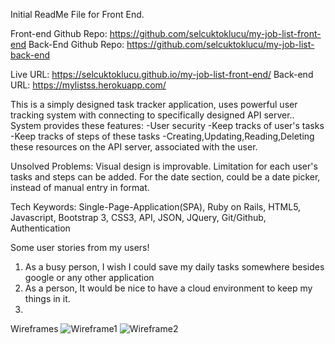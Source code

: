 Initial ReadMe File for Front End.
<!-- Pin your repository on GitHub as a Popular Repository
Complete the repository Description field and Website field with a meaningful sentence description of the application and link to the live URL github image
List technologies used
Document your planning and tell a story about your development process and problem-solving strategy.
List unsolved problems which would be fixed in future iterations.
Link to wireframes and user stories. -->
Front-end Github Repo: https://github.com/selcuktoklucu/my-job-list-front-end
Back-End Github Repo: https://github.com/selcuktoklucu/my-job-list-back-end

Live URL: https://selcuktoklucu.github.io/my-job-list-front-end/
Back-end URL: https://mylistss.herokuapp.com/

This is a simply designed task tracker application, uses powerful user tracking system with connecting to specifically designed API server..
System provides these features:
-User security
-Keep tracks of user's tasks
-Keep tracks of steps of these tasks
-Creating,Updating,Reading,Deleting these resources on the API server, associated with the user.

Unsolved Problems: Visual design is improvable. Limitation for each user's tasks and steps can be added. For the date section, could be a date picker, instead of manual entry in format.

Tech Keywords: Single-Page-Application(SPA), Ruby on Rails, HTML5, Javascript, Bootstrap 3, CSS3, API, JSON, JQuery, Git/Github, Authentication

Some user stories from my users!
1) As a busy person, I wish I could save my daily tasks somewhere besides google or any other application
2) As a person, It would be nice to have a cloud environment to keep my things in it.
3) 

Wireframes
![Wireframe1](./picturew1.jpg)
![Wireframe2](./picturew2.jpg)
